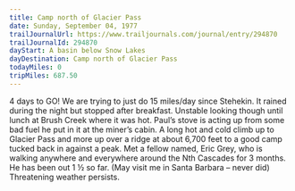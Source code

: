 ```yaml
---
title: Camp north of Glacier Pass
date: Sunday, September 04, 1977
trailJournalUrl: https://www.trailjournals.com/journal/entry/294870
trailJournalId: 294870
dayStart: A basin below Snow Lakes
dayDestination: Camp north of Glacier Pass
todayMiles: 0
tripMiles: 687.50
---
```

4 days to GO! We are trying to just do 15 miles/day since Stehekin. It rained during the night but stopped after breakfast. Unstable looking though until lunch at Brush Creek where it was hot. Paul’s stove is acting up from some bad fuel he put in it at the miner’s cabin. A long hot and cold climb up to Glacier Pass and more up over a ridge at about 6,700 feet to a good camp tucked back in against a peak. Met a fellow named, Eric Grey, who is walking anywhere and everywhere around the Nth Cascades for 3 months. He has been out 1 ½ so far. (May visit me in Santa Barbara – never did) Threatening weather persists.
